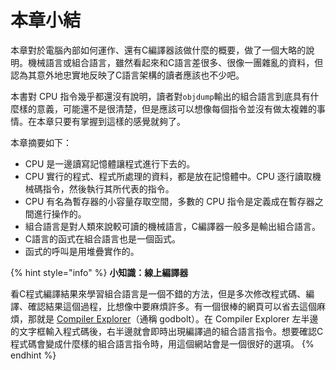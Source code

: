# 本章小結

本章對於電腦內部如何運作、還有C編譯器該做什麼的概要，做了一個大略的說明。機械語言或組合語言，雖然看起來和C語言差很多、很像一團雜亂的資料，但認為其意外地忠實地反映了C語言架構的讀者應該也不少吧。

本書對 CPU 指令幾乎都還沒有說明，讀者對`objdump`輸出的組合語言到底具有什麼樣的意義，可能還不是很清楚，但是應該可以想像每個指令並沒有做太複雜的事情。在本章只要有掌握到這樣的感覺就夠了。

本章摘要如下：

* CPU 是一邊讀寫記憶體讓程式進行下去的。
* CPU 實行的程式、程式所處理的資料，都是放在記憶體中。CPU 逐行讀取機械碼指令，然後執行其所代表的指令。
* CPU 有名為暫存器的小容量存取空間，多數的 CPU 指令是定義成在暫存器之間進行操作的。
* 組合語言是對人類來說較可讀的機械語言，C編譯器一般多是輸出組合語言。
* C語言的函式在組合語言也是一個函式。
* 函式的呼叫是用堆疊實作的。

{% hint style="info" %}
**小知識：線上編譯器**

看C程式編譯結果來學習組合語言是一個不錯的方法，但是多次修改程式碼、編譯、確認結果這個過程，比想像中要麻煩許多。有一個很棒的網頁可以省去這個麻煩，那就是 [Compiler Explorer](https://godbolt.org/z/RyNqgE)（通稱 godbolt）。在 Compiler Explorer 左半邊的文字框輸入程式碼後，右半邊就會即時出現編譯過的組合語言指令。想要確認C程式碼會變成什麼樣的組合語言指令時，用這個網站會是一個很好的選項。
{% endhint %}

